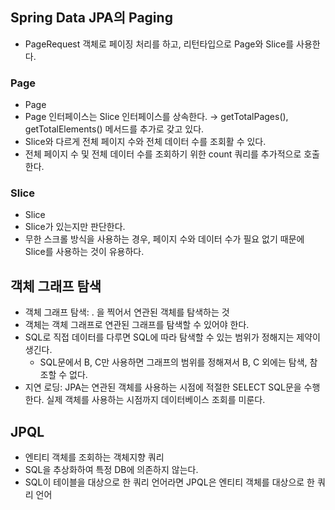 ## Spring Data JPA의 Paging
- PageRequest 객체로 페이징 처리를 하고, 리턴타입으로 Page와 Slice를 사용한다.
### Page
- Page<T>
- Page 인터페이스는 Slice 인터페이스를 상속한다. → getTotalPages(), getTotalElements() 메서드를 추가로 갖고 있다.
- Slice와 다르게 전체 페이지 수와 전체 데이터 수를 조회활 수 있다.
- 전체 페이지 수 및 전체 데이터 수를 조회하기 위한 count 쿼리를 추가적으로 호출한다.
### Slice
- Slice<T>
- Slice가 있는지만 판단한다.
- 무한 스크롤 방식을 사용하는 경우, 페이지 수와 데이터 수가 필요 없기 때문에 Slice를 사용하는 것이 유용하다.

## 객체 그래프 탐색
- 객체 그래프 탐색: . 을 찍어서 연관된 객체를 탐색하는 것
- 객체는 객체 그래프로 연관된 그래프를 탐색할 수 있어야 한다.
- SQL로 직접 데이터를 다루면 SQL에 따라 탐색할 수 있는 범위가 정해지는 제약이 생긴다.
    - SQL문에서 B, C만 사용하면 그래프의 범위를 정해져서 B, C 외에는 탐색, 참조할 수 없다.
- 지연 로딩: JPA는 연관된 객체를 사용하는 시점에 적절한 SELECT SQL문을 수행한다. 실제 객체를 사용하는 시점까지 데이터베이스 조회를 미룬다.

## JPQL
- 엔티티 객체를 조회하는 객체지향 쿼리
- SQL을 추상화하여 특정 DB에 의존하지 않는다.
- SQL이 테이블을 대상으로 한 쿼리 언어라면 JPQL은 엔티티 객체를 대상으로 한 쿼리 언어